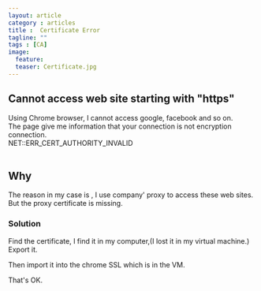 ```yaml
---
layout: article
category : articles
title :  Certificate Error
tagline: ""
tags : [CA]
image:
  feature:
  teaser: Certificate.jpg
---
```



## Cannot access web site starting with "https"
Using Chrome browser, I cannot access google, facebook and so on. <br/>
The page give me information that your connection is not encryption connection.<br/>
NET::ERR_CERT_AUTHORITY_INVALID  <br/>
<br/>
## Why
The reason in my case is , I use company' proxy to access these web sites. <br/>
But the proxy certificate is missing.<br/>
### Solution

Find the certificate, I find it in my computer,(I lost it in my virtual machine.)<br/>
Export it.<br/>

Then import it into the chrome SSL which is in the VM.<br/>

That's OK.


